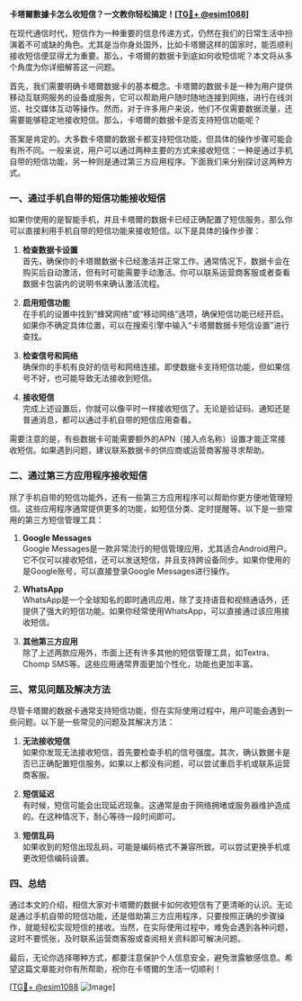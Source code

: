 **卡塔爾數據卡怎么收短信？一文教你轻松搞定！[[TG💪+ @esim1088](https://t.me/s/esim1088)]**

在现代通信时代，短信作为一种重要的信息传递方式，仍然在我们的日常生活中扮演着不可或缺的角色。尤其是当你身处国外，比如卡塔爾这样的国家时，能否顺利接收短信便显得尤为重要。那么，卡塔爾的数据卡到底如何收短信呢？本文将从多个角度为你详细解答这一问题。

首先，我们需要明确卡塔爾数据卡的基本概念。卡塔爾的数据卡是一种为用户提供移动互联网服务的设备或服务，它可以帮助用户随时随地连接到网络，进行在线浏览、社交媒体互动等操作。然而，对于许多用户来说，他们不仅需要数据流量，还需要能够稳定地接收短信。那么，卡塔爾的数据卡是否支持短信功能呢？

答案是肯定的。大多数卡塔爾的数据卡都支持短信功能，但具体的操作步骤可能会有所不同。一般来说，用户可以通过两种主要的方式来接收短信：一种是通过手机自带的短信功能，另一种则是通过第三方应用程序。下面我们来分别探讨这两种方式。

### 一、通过手机自带的短信功能接收短信

如果你使用的是智能手机，并且卡塔爾的数据卡已经正确配置了短信服务，那么你可以直接利用手机自带的短信功能来接收短信。以下是具体的操作步骤：

1. **检查数据卡设置**  
   首先，确保你的卡塔爾数据卡已经激活并正常工作。通常情况下，数据卡会在购买后自动激活，但有时可能需要手动激活。你可以联系运营商客服或者查看数据卡包装内的说明书来确认激活流程。

2. **启用短信功能**  
   在手机的设置中找到“蜂窝网络”或“移动网络”选项，确保短信功能已经开启。如果你不确定具体位置，可以在搜索引擎中输入“卡塔爾数据卡短信设置”进行查找。

3. **检查信号和网络**  
   确保你的手机有良好的信号和网络连接。即使数据卡支持短信功能，但如果信号不好，也可能导致无法接收到短信。

4. **接收短信**  
   完成上述设置后，你就可以像平时一样接收短信了。无论是验证码、通知还是普通消息，都可以通过手机自带的短信应用查看。

需要注意的是，有些数据卡可能需要额外的APN（接入点名称）设置才能正常接收短信。如果遇到问题，建议联系数据卡的供应商或运营商客服寻求帮助。

### 二、通过第三方应用程序接收短信

除了手机自带的短信功能外，还有一些第三方应用程序可以帮助你更方便地管理短信。这些应用程序通常提供更多的功能，如短信分类、定时提醒等。以下是一些常用的第三方短信管理工具：

1. **Google Messages**  
   Google Messages是一款非常流行的短信管理应用，尤其适合Android用户。它不仅可以接收短信，还可以发送短信，并且支持跨设备同步。如果你使用的是Google账号，可以直接登录Google Messages进行操作。

2. **WhatsApp**  
   WhatsApp是一个全球知名的即时通讯应用，除了支持语音和视频通话外，还提供了强大的短信功能。如果你经常使用WhatsApp，可以直接通过该应用接收短信。

3. **其他第三方应用**  
   除了上述两款应用外，市面上还有许多其他的短信管理工具，如Textra、Chomp SMS等。这些应用通常界面更加个性化，功能也更加丰富。

### 三、常见问题及解决方法

尽管卡塔爾的数据卡通常支持短信功能，但在实际使用过程中，用户可能会遇到一些问题。以下是一些常见的问题及其解决方法：

1. **无法接收短信**  
   如果你发现无法接收短信，首先要检查手机的信号强度。其次，确认数据卡是否已正确配置短信服务。如果以上都没有问题，可以尝试重启手机或联系运营商客服。

2. **短信延迟**  
   有时候，短信可能会出现延迟现象。这通常是由于网络拥堵或服务器维护造成的。在这种情况下，耐心等待一段时间即可。

3. **短信乱码**  
   如果收到的短信出现乱码，可能是编码格式不兼容所致。可以尝试更换手机或更改短信编码设置。

### 四、总结

通过本文的介绍，相信大家对卡塔爾的数据卡如何收短信有了更清晰的认识。无论是通过手机自带的短信功能，还是借助第三方应用程序，只要按照正确的步骤操作，就能轻松实现短信的接收。当然，在实际使用过程中，难免会遇到各种问题，这时不要慌张，及时联系运营商客服或查阅相关资料即可解决问题。

最后，无论你选择哪种方式，都要注意保护个人信息安全，避免泄露敏感信息。希望这篇文章能对你有所帮助，祝你在卡塔爾的生活一切顺利！

[[TG💪+ @esim1088](https://t.me/s/esim1088) ![Image](https://i.postimg.cc/4NQfJmqS/Snipaste-2025-05-13-00-14-12.png)]